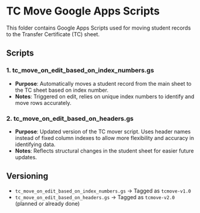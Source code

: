 # TC Move Google Apps Scripts

This folder contains Google Apps Scripts used for moving student records to the Transfer Certificate (TC) sheet.

## Scripts

### 1. tc_move_on_edit_based_on_index_numbers.gs
- **Purpose**: Automatically moves a student record from the main sheet to the TC sheet based on index number.
- **Notes**: Triggered on edit, relies on unique index numbers to identify and move rows accurately.

### 2. tc_move_on_edit_based_on_headers.gs
- **Purpose**: Updated version of the TC mover script. Uses header names instead of fixed column indexes to allow more flexibility and accuracy in identifying data.
- **Notes**: Reflects structural changes in the student sheet for easier future updates.

## Versioning
- `tc_move_on_edit_based_on_index_numbers.gs` → Tagged as `tcmove-v1.0`
- `tc_move_on_edit_based_on_headers.gs` → Tagged as `tcmove-v2.0` (planned or already done)

